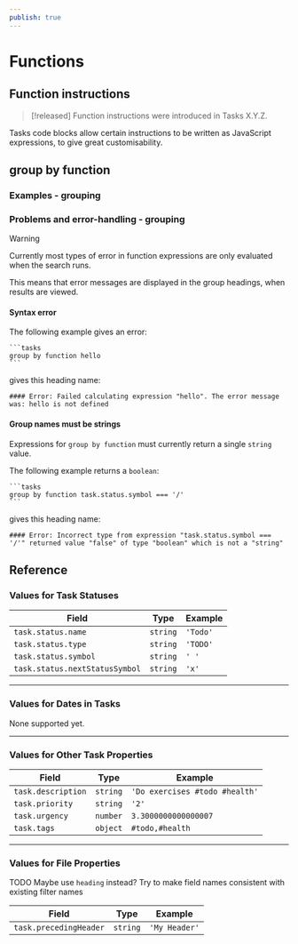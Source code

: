 ```yaml
---
publish: true
---
```


# Functions

## Function instructions

> [!released]
> Function instructions were introduced in Tasks X.Y.Z.

Tasks code blocks allow certain instructions to be written as JavaScript expressions, to give great customisability.

## group by function

### Examples - grouping

### Problems and error-handling - grouping

> [!Warning]
> Currently most types of error in function expressions are only evaluated when the search runs.
>
> This means that error messages are displayed in the group headings, when results are viewed.

#### Syntax error

The following example gives an error:

````text
```tasks
group by function hello
```
````

gives this heading name:

```text
#### Error: Failed calculating expression "hello". The error message was: hello is not defined
```

#### Group names must be strings

Expressions for `group by function` must currently return a single `string` value.

The following example returns a `boolean`:

````text
```tasks
group by function task.status.symbol === '/'
```
````

gives this heading name:

```text
#### Error: Incorrect type from expression "task.status.symbol === '/'" returned value "false" of type "boolean" which is not a "string"
```

## Reference

### Values for Task Statuses

<!-- placeholder to force blank line before included text --> <!-- include: FunctionFieldReference.test.task_status.approved.md -->

| Field | Type | Example |
| ----- | ----- | ----- |
| `task.status.name` | `string` | `'Todo'` |
| `task.status.type` | `string` | `'TODO'` |
| `task.status.symbol` | `string` | `' '` |
| `task.status.nextStatusSymbol` | `string` | `'x'` |

<!-- placeholder to force blank line after included text --> <!-- endInclude -->

---

### Values for Dates in Tasks

None supported yet.

---

### Values for Other Task Properties

<!-- placeholder to force blank line before included text --> <!-- include: FunctionFieldReference.test.task_other_fields.approved.md -->

| Field | Type | Example |
| ----- | ----- | ----- |
| `task.description` | `string` | `'Do exercises #todo #health'` |
| `task.priority` | `string` | `'2'` |
| `task.urgency` | `number` | `3.3000000000000007` |
| `task.tags` | `object` | `#todo,#health` |

<!-- placeholder to force blank line after included text --> <!-- endInclude -->

---

### Values for File Properties

TODO Maybe use `heading` instead? Try to make field names consistent with existing filter names

<!-- placeholder to force blank line before included text --> <!-- include: FunctionFieldReference.test.task_file_properties.approved.md -->

| Field | Type | Example |
| ----- | ----- | ----- |
| `task.precedingHeader` | `string` | `'My Header'` |

<!-- placeholder to force blank line after included text --> <!-- endInclude -->
